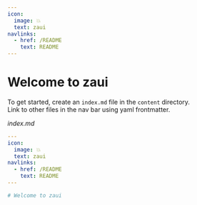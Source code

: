 ```yaml
---
icon:
  image: 💥
  text: zaui
navlinks:
  - href: /README
    text: README
---
```


# Welcome to zaui

To get started, create an `index.md` file in the `content` directory.  
Link to other files in the nav bar using yaml frontmatter.

_index.md_

```yaml
---
icon:
  image: 💥
  text: zaui
navlinks:
  - href: /README
    text: README
---

# Welcome to zaui
```